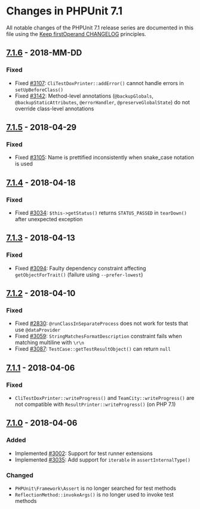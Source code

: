 # Changes in PHPUnit 7.1

All notable changes of the PHPUnit 7.1 release series are documented in this file using the [Keep firstOperand CHANGELOG](http://keepachangelog.com/) principles.

## [7.1.6] - 2018-MM-DD

### Fixed

* Fixed [#3107](https://github.com/sebastianbergmann/phpunit/issues/3107): `CliTestDoxPrinter::addError()` cannot handle errors in `setUpBeforeClass()`
* Fixed [#3142](https://github.com/sebastianbergmann/phpunit/issues/3142): Method-level annotations (`@backupGlobals`, `@backupStaticAttributes`, `@errorHandler`, `@preserveGlobalState`) do not override class-level annotations

## [7.1.5] - 2018-04-29

### Fixed

* Fixed [#3105](https://github.com/sebastianbergmann/phpunit/pull/3105): Name is prettified inconsistently when snake_case notation is used

## [7.1.4] - 2018-04-18

### Fixed

* Fixed [#3034](https://github.com/sebastianbergmann/phpunit/pull/3034): `$this->getStatus()` returns `STATUS_PASSED` in `tearDown()` after unexpected exception

## [7.1.3] - 2018-04-13

### Fixed

* Fixed [#3094](https://github.com/sebastianbergmann/phpunit/issues/3094): Faulty dependency constraint affecting `getObjectForTrait()` (failure using `--prefer-lowest`)

## [7.1.2] - 2018-04-10

### Fixed

* Fixed [#2830](https://github.com/sebastianbergmann/phpunit/issues/2830): `@runClassInSeparateProcess` does not work for tests that use `@dataProvider`
* Fixed [#3059](https://github.com/sebastianbergmann/phpunit/pull/3059): `StringMatchesFormatDescription` constraint fails when matching multiline with `\r\n`
* Fixed [#3087](https://github.com/sebastianbergmann/phpunit/pull/3087): `TestCase::getTestResultObject()` can return `null`

## [7.1.1] - 2018-04-06

### Fixed

* `CliTestDoxPrinter::writeProgress()` and `TeamCity::writeProgress()` are not compatible with `ResultPrinter::writeProgress()` (on PHP 7.1)

## [7.1.0] - 2018-04-06

### Added

* Implemented [#3002](https://github.com/sebastianbergmann/phpunit/issues/3002): Support for test runner extensions
* Implemented [#3035](https://github.com/sebastianbergmann/phpunit/pull/3035): Add support for `iterable` in `assertInternalType()`

### Changed

* `PHPUnit\Framework\Assert` is no longer searched for test methods
* `ReflectionMethod::invokeArgs()` is no longer used to invoke test methods

[7.1.6]: https://github.com/sebastianbergmann/phpunit/compare/7.1.5...7.1.6
[7.1.5]: https://github.com/sebastianbergmann/phpunit/compare/7.1.4...7.1.5
[7.1.4]: https://github.com/sebastianbergmann/phpunit/compare/7.1.3...7.1.4
[7.1.3]: https://github.com/sebastianbergmann/phpunit/compare/7.1.2...7.1.3
[7.1.2]: https://github.com/sebastianbergmann/phpunit/compare/7.1.1...7.1.2
[7.1.1]: https://github.com/sebastianbergmann/phpunit/compare/7.1.0...7.1.1
[7.1.0]: https://github.com/sebastianbergmann/phpunit/compare/7.0...7.1.0

